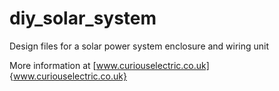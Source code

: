 # diy_solar_system
Design files for a solar power system enclosure and wiring unit

More information at [www.curiouselectric.co.uk] {www.curiouselectric.co.uk}
